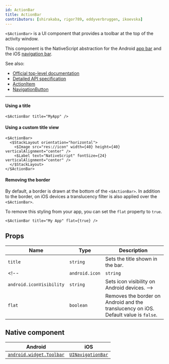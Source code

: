 ```yaml
---
id: ActionBar
title: ActionBar
contributors: [shirakaba, rigor789, eddyverbruggen, ikoevska]
---
```


`<$ActionBar>` is a UI component that provides a toolbar at the top of the activity window. 

This component is the NativeScript abstraction for the Android [app bar](https://developer.android.com/training/appbar/) and the iOS [navigation bar](https://developer.apple.com/design/human-interface-guidelines/ios/bars/navigation-bars/).

See also:

* [Official top-level documentation](https://docs.nativescript.org/ui/components/action-bar)
* [Detailed API specification](https://docs.nativescript.org/api-reference/classes/_ui_action_bar_.actionbar)
* [ActionItem](/docs/components/action-item)
* [NavigationButton](/docs/components/navigation-button)

---

#### Using a title

```tsx
<$ActionBar title="MyApp" />
```

#### Using a custom title view

```tsx
<$ActionBar>
  <$StackLayout orientation="horizontal">
    <$Image src="res://icon" width={40} height={40} verticalAlignment="center" />
    <$Label text="NativeScript" fontSize={24} verticalAlignment="center" />
  </$StackLayout>
</$ActionBar>
```

<!-- TODO: check whether android.*attributes are strictly settable only on ActionItem as I had previously thought. -->

<!-- #### Setting an app icon for Android

```tsx
<$ActionBar title="My App" android.icon="res://icon" android.iconVisibility="always" />
``` -->

#### Removing the border

By default, a border is drawn at the bottom of the `<$ActionBar>`. In addition to the border, on iOS devices a translucency filter is also applied over the `<$ActionBar>`.

To remove this styling from your app, you can set the `flat` property to `true`.

```tsx
<$ActionBar title="My App" flat={true} />
```

## Props

| Name | Type | Description |
|------|------|-------------|
| `title` | `string` | Sets the title shown in the bar.
<!-- | `android.icon` | `string` | Sets the icon to be shown on Android devices.
| `android.iconVisibility` | `string` | Sets icon visibility on Android devices. -->
| `flat` | `boolean` | Removes the border on Android and the translucency on iOS. Default value is `false`.

## Native component

| Android | iOS |
|---------|-----|
| [`android.widget.Toolbar`](https://developer.android.com/reference/android/widget/Toolbar.html)   | [`UINavigationBar`](https://developer.apple.com/documentation/uikit/uinavigationbar)